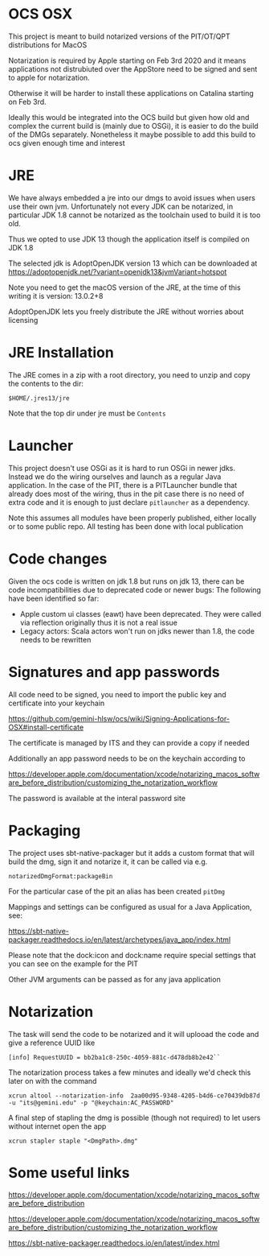 # OCS OSX
This project is meant to build notarized versions of the PIT/OT/QPT distributions for MacOS

Notarization is required by Apple starting on Feb 3rd 2020 and it means applications
not distrubiuted over the AppStore need to be signed and sent to apple for notarization.

Otherwise it will be harder to install these applications on Catalina starting on Feb 3rd.

Ideally this would be integrated into the OCS build but given how old and complex the current
build is (mainly due to OSGi), it is easier to do the build of the DMGs separately. Nonetheless
it maybe possible to add this build to ocs given enough time and interest

# JRE

We have always embedded a jre into our dmgs to avoid issues when users use their own jvm.
Unfortunately not every JDK can be notarized, in particular JDK 1.8 cannot be notarized as the
toolchain used to build it is too old.

Thus we opted to use JDK 13 though the application itself is compiled on JDK 1.8

The selected jdk is AdoptOpenJDK version 13 which can be downloaded at
https://adoptopenjdk.net/?variant=openjdk13&jvmVariant=hotspot

Note you need to get the macOS version of the JRE, at the time of this writing it is version:
13.0.2+8

AdoptOpenJDK lets you freely distribute the JRE without worries about licensing

# JRE Installation

The JRE comes in a zip with a root directory, you need to unzip and copy the contents to the dir:

``$HOME/.jres13/jre``

Note that the top dir under jre must be `Contents`

# Launcher

This project doesn't use OSGi as it is hard to run OSGi in newer jdks. Instead we do the
wiring ourselves and launch as a regular Java application. In the case of the PIT, there is a
PITLauncher bundle that already does most of the wiring, thus in the pit case there is no need
of extra code and it is enough to just declare `pitlauncher` as a dependency.

Note this assumes all modules have been properly published, either locally or to some public repo.
All testing has been done with local publication

# Code changes
Given the ocs code is written on jdk 1.8 but runs on jdk 13, there can be code incompatibilities due
to deprecated code or newer bugs:
The following have been identified so far:

* Apple custom ui classes (eawt) have been deprecated. They were called via reflection originally thus
it is not a real issue
* Legacy actors: Scala actors won't run on jdks newer than 1.8, the code needs to be rewritten

# Signatures and app passwords

All code need to be signed, you need to import the public key and certificate into your keychain

https://github.com/gemini-hlsw/ocs/wiki/Signing-Applications-for-OSX#install-certificate

The certificate is managed by ITS and they can provide a copy if needed

Additionally an app password needs to be on the keychain according to

https://developer.apple.com/documentation/xcode/notarizing_macos_software_before_distribution/customizing_the_notarization_workflow

The password is available at the interal password site

# Packaging
The project uses sbt-native-packager but it adds a custom format that will build the dmg, sign it and
notarize it, it can be called via e.g.

`notarizedDmgFormat:packageBin`

For the particular case of the pit an alias has been created `pitDmg`

Mappings and settings can be configured as usual for a Java Application, see:

https://sbt-native-packager.readthedocs.io/en/latest/archetypes/java_app/index.html

Please note that the dock:icon and dock:name require special settings that you can see
on the example for the PIT

Other JVM arguments can be passed as for any java application

# Notarization

The task will send the code to be notarized and it will uplooad the code and give a reference UUID like

``````
[info] RequestUUID = bb2ba1c8-250c-4059-881c-d478db8b2e42``
``````

The notarization process takes a few minutes and ideally we'd check this later on with the command

``````
xcrun altool --notarization-info  2aa00d95-9348-4205-b4d6-ce70439db87d -u "its@gemini.edu" -p "@keychain:AC_PASSWORD"
``````

A final step of stapling the dmg is possible (though not required) to let users without internet open the app

``````
xcrun stapler staple "<DmgPath>.dmg"
``````
# Some useful links
https://developer.apple.com/documentation/xcode/notarizing_macos_software_before_distribution

https://developer.apple.com/documentation/xcode/notarizing_macos_software_before_distribution/customizing_the_notarization_workflow


https://sbt-native-packager.readthedocs.io/en/latest/index.html

